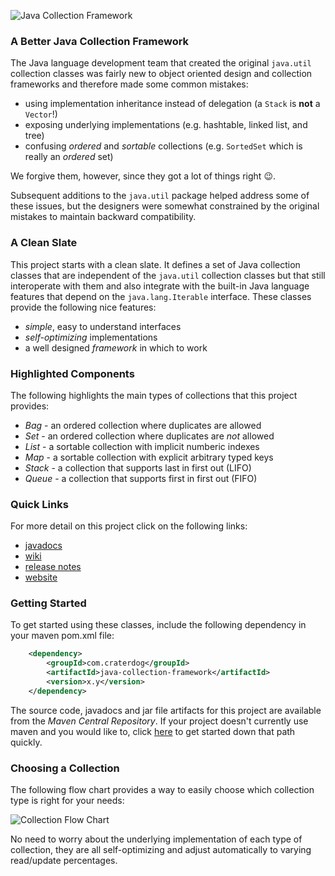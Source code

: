 ![Java Collection Framework](https://github.com/craterdog/java-collection-framework/blob/master/docs/images/MarbleBag.jpg)

### A Better Java Collection Framework
The Java language development team that created the original `java.util` collection classes was fairly new
to object oriented design and collection frameworks and therefore made some common mistakes:
 * using implementation inheritance instead of delegation (a `Stack` is **not** a `Vector`!)
 * exposing underlying implementations (e.g. hashtable, linked list, and tree)
 * confusing _ordered_ and _sortable_ collections (e.g. `SortedSet` which is really an _ordered_ set)

We forgive them, however, since they got a lot of things right :wink:.

Subsequent additions to the `java.util` package helped address some of these issues, but the designers were
somewhat constrained by the original mistakes to maintain backward compatibility.

### A Clean Slate
This project starts with a clean slate. It defines a set of Java collection classes that are independent
of the `java.util` collection classes but that still interoperate with them and also integrate with the
built-in Java language features that depend on the `java.lang.Iterable` interface. These classes provide
the following nice features:

 * *simple*, easy to understand interfaces
 * *self-optimizing* implementations
 * a well designed *framework* in which to work

### Highlighted Components
The following highlights the main types of collections that this project provides:

 * *Bag* - an ordered collection where duplicates are allowed
 * *Set* - an ordered collection where duplicates are *not* allowed
 * *List* - a sortable collection with implicit numberic indexes
 * *Map* - a sortable collection with explicit arbitrary typed keys
 * *Stack* - a collection that supports last in first out (LIFO)
 * *Queue* - a collection that supports first in first out (FIFO)

### Quick Links
For more detail on this project click on the following links:

 * [javadocs](http://craterdog.github.io/java-collection-framework/latest/index.html)
 * [wiki](https://github.com/craterdog/java-collection-framework/wiki)
 * [release notes](https://github.com/craterdog/java-collection-framework/wiki/releases)
 * [website](http://craterdog.com)

### Getting Started
To get started using these classes, include the following dependency in your maven pom.xml file:

```xml
    <dependency>
        <groupId>com.craterdog</groupId>
        <artifactId>java-collection-framework</artifactId>
        <version>x.y</version>
    </dependency>
```

The source code, javadocs and jar file artifacts for this project are available from the
*Maven Central Repository*. If your project doesn't currently use maven and you would like to,
click [here](https://github.com/craterdog/maven-parent-poms) to get started down that path quickly.

### Choosing a Collection
The following flow chart provides a way to easily choose which collection type is right for your
needs:

![Collection Flow Chart](https://github.com/craterdog/java-collection-framework/blob/master/docs/images/FlowChart.png)

No need to worry about the underlying implementation of each type of collection, they are all
self-optimizing and adjust automatically to varying read/update percentages.
